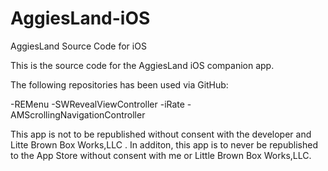 AggiesLand-iOS
==============

AggiesLand Source Code for iOS 


This is the source code for the AggiesLand iOS companion app. 

The following repositories has been used via GitHub:


-REMenu
-SWRevealViewController
-iRate
-AMScrollingNavigationController

This app is not to be republished without consent with the developer and Litte Brown Box Works,LLC . In additon, this app is to never be republished to the App Store without consent with me or Little Brown Box Works,LLC. 

